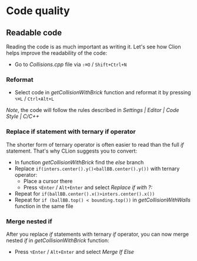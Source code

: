 # Code quality

## Readable code
Reading the code is as much important as writing it. Let's see how Clion helps improve the readability of the code:

* Go to _Collisions.cpp_ file via `⇧⌘O` / `Shift+Ctrl+N`

### Reformat
* Select code in _getCollisionWithBrick_ function and reformat it by pressing `⌥⌘L` / `Ctrl+Alt+L`

_Note_, the code will follow the rules described in _Settings | Editor | Code Style | C/C++_

### Replace if statement with ternary if operator
The shorter form of ternary operator is often easier to read than the full _if_ statement. That's why CLion suggests you to convert:

* In function _getCollisionWithBrick_ find the _else_ branch
* Replace `if(inters.center().y()<ballBB.center().y())` with ternary operator:
    * Place a cursor there
    * Press `⌥Enter` / `Alt+Enter` and select _Replace if with ?:_
* Repeat for `if(ballBB.center().x()>inters.center().x())`
* Repeat for `if (ballBB.top() < bounding.top())` in _getCollisionWithWalls_ function in the same file

### Merge nested if
After you replace _if_ statements with ternary _if_ operator, you can now merge nested _if_ in _getCollisionWithBrick_ function:

* Press `⌥Enter` / `Alt+Enter` and select _Merge If Else_